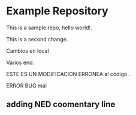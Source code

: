 # Example Repository
This is a sample repo, hello world!.

This is a second change.

Cambios en local

Varios
end.

ESTE ES UN MODIFICACION ERRONEA al código . 

ERROR BUG mal

## adding NED coomentary line